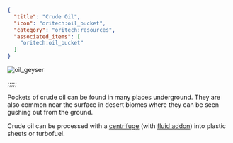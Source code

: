 ```json
{
  "title": "Crude Oil",
  "icon": "oritech:oil_bucket",
  "category": "oritech:resources",
  "associated_items": [
    "oritech:oil_bucket"
  ]
}
```

![oil_geyser](oritech:textures/book/oil_geyser.png,fit)

;;;;;

Pockets of crude oil can be found in many places underground. They are also common near the surface in desert biomes where they can be seen gushing out from the ground.

Crude oil can be processed with a [centrifuge](^oritech:processing/centrifuge) (with [fluid addon](^oritech:processing/addons)) into plastic sheets or turbofuel.
